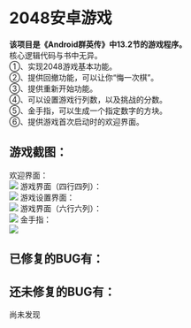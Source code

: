 # 2048安卓游戏
**该项目是《Android群英传》中13.2节的游戏程序。**  
核心逻辑代码与书中无异。  
①、实现2048游戏基本功能。  
②、提供回撤功能，可以让你“悔一次棋”。  
③、提供重新开始功能。  
④、可以设置游戏行列数，以及挑战的分数。  
⑤、金手指，可以生成一个指定数字的方块。  
⑥、提供游戏首次启动时的欢迎界面。  
## 游戏截图：
欢迎界面：  
![](https://github.com/Serene-Seven/2048/raw/master/Screenshots/1.png)
游戏界面（四行四列）：  
![](https://github.com/Serene-Seven/2048/raw/master/Screenshots/2.png)
游戏设置界面：  
![](https://github.com/Serene-Seven/2048/raw/master/Screenshots/3.png)
游戏界面（六行六列）：  
![](https://github.com/Serene-Seven/2048/raw/master/Screenshots/4.png)
金手指：  
![](https://github.com/Serene-Seven/2048/raw/master/Screenshots/5.png)
## 已修复的BUG有：

## 还未修复的BUG有：
尚未发现